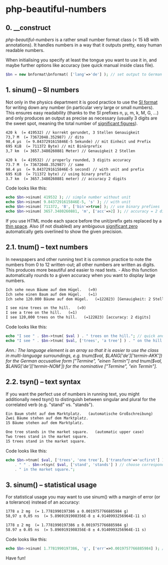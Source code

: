 # php-beautiful-numbers

## 0. __construct ##

*php-beautiful-numbers* is a rather small number format class (< 15 kB with annotations). It handles numbers in a way that it outputs pretty, easy human readable numbers. 

When initialising you specify at least the tongue you want to use it in, and maybe further options like accuracy (see quick manual inside class file).  

```php
$bn = new bnformat\bnformat( ['lang'=>'de'] ); // set output to German 
```


## 1. sinum() – SI numbers ##

Not only in the physics department it is good practice to use the [SI format](https://en.wikipedia.org/wiki/International_System_of_Units) for writing down any number (in particular very large or small numbers). This ensures easy readability (thanks to the SI prefixes n, µ, m, k, M, G, ...) and only produces an output as precise as necessary (usually 3 digits are the sweet spot, meaning the total number of [significant figures](https://en.wikipedia.org/wiki/Significant_figures)). 

```html
420 k  (= 419532) // korrekt gerundet, 3 Stellen Genauigkeit
73,7 M  (= 73672048.352987) // dito
98,4 µs  (= 9.8437291615846E-5 Sekunde) // mit Einheit und Prefix
695 KiB  (= 711372 Byte) // mit Binärprefix
3,7 km  (= 3657.3480260881 Meter) // Genauigkeit 2 Stellen
```
```html
420 k  (= 419532) // properly rounded, 3 digits accuracy
73.7 M  (= 73672048.352987) // same
98.4 µs  (= 9.8437291615846E-5 second) // with unit and prefix
695 KiB  (= 711372 byte) // using binary prefix
3.7 km  (= 3657.3480260881 meter) // accuracy 2 digits
```

Code looks like this:

```php
echo $bn->sinum( 419532 ); // simple number without unit
echo $bn->sinum( 9.8437291615846E-5, 's' ); // with unit
echo $bn->sinum( 711372, 'B', ['bin'=>true] ); // use binary prefixes 
echo $bn->sinum( 3657.3480260881, 'm', ['acc'=>2] ); // accuracy = 2 digits 
```

If you use HTML mode each space before the unit/prefix gets replaced by a [thin space](https://en.wikipedia.org/wiki/Thin_space). Also (if not disabled) any ambiguous [significant zero](https://en.wikipedia.org/wiki/Significant_figures#Identifying_significant_figures) automatically gets overlined to show the given precision.

## 2.1. tnum() – text numbers ##

In newspapers and other running text it is common practice to note the numbers from 0 to 12 written-out; all other numbers are written as digits. This produces more beautiful and easier to read texts. - Also this function automatically rounds to a given accuracy when you want to display large numbers. 

```html
Ich sehe neun Bäume auf dem Hügel.   (=9)
Ich sehe einen Baum auf dem Hügel.   (=1)
Ich sehe 120.000 Bäume auf dem Hügel.   (=122823) [Genauigkeit: 2 Stellen]
``` 
```html
I see nine trees on the hill.   (=9)
I see a tree on the hill.   (=1)
I see 120,000 trees on the hill.   (=122823) [accuracy: 2 digits]
```

Code looks like this:

```php
echo "I see " . $bn->tnum( $val ) . " trees on the hill."; // quick and easy 
echo "I see " . $bn->tnum( $val, ['trees', 'a tree'] ) . " on the hill."; // singular distinction
```

*Ann.: The language element is an array so that it is easier to use the class in multi-language surroundings, e.g. tnum($val, $LANG['de']['termin-AKK']) for the German accusative form ["Termine", "einen Termin"] and tnum($val, $LANG['de']['termin-NOM']) for the nominative ["Termine", "ein Termin"].*

## 2.2. tsyn() – text syntax ##

If you want the perfect use of numbers in running text, you might additionally need tsyn() to distinguish between singular and plural for the correlated verb (e.g. "stand" vs. "stands"). 

```html
Ein Baum steht auf dem Marktplatz.   (automatische Großschreibung)
Zwei Bäume stehen auf dem Marktplatz.
15 Bäume stehen auf dem Marktplatz.
```
```html
One tree stands in the market square.   (automatic upper case)
Two trees stand in the market square.
15 trees stand in the market square.
``` 

Code looks like this:

```php
echo $bn->tnum( $val, ['trees', 'one tree'], ['transform'=>'ucfirst'] ) // first char to uppercase  
    . " " . $bn->tsyn( $val, ['stand', 'stands'] ) // choose corresponding syntax
    . " in the market square.";

```

## 3. sinum() – statistical usage ##

For statistical usage you may want to use sinum() with a margin of error (or a tolerance) instead of an accuracy:

```html
1778 ± 2 mg  (= 1.7781990197386 ± 0.0019757766885984 g)
58,97 ± 0,05 ns  (= 5.8969191908356E-8 ± 4.9140993256964E-11 s)
```
```html
1778 ± 2 mg  (= 1.7781990197386 ± 0.0019757766885984 g)
58.97 ± 0.05 ns  (= 5.8969191908356E-8 ± 4.9140993256964E-11 s)
```

Code looks like this:

```php
echo $bn->sinum( 1.7781990197386, 'g', ['err'=>0.0019757766885984] ); // error instead of accuracy
```


Have fun!
